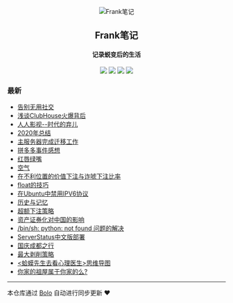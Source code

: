 <p align="center"><img alt="Frank笔记" src="https://tuchuang.frank2019.me/uploadImages/206/190/232/194/2021/03/06/21/46/492410bc-38bf-47f3-91f6-368f9024f63b.png"></p><h2 align="center">
Frank笔记
</h2>

<h4 align="center">记录蜕变后的生活</h4>
<p align="center"><a title="Frank笔记" target="_blank" href="https://github.com/dqswan18/bolo-blog"><img src="https://img.shields.io/github/last-commit/dqswan18/bolo-blog.svg?style=flat-square&color=FF9900"></a>
<a title="GitHub repo size in bytes" target="_blank" href="https://github.com/dqswan18/bolo-blog"><img src="https://img.shields.io/github/repo-size/dqswan18/bolo-blog.svg?style=flat-square"></a>
<a title="Bolo Version" target="_blank" href="https://github.com/adlered/bolo-solo"><img src="https://img.shields.io/badge/bolo-v2.3 稳定版-f1e05a.svg?style=flat-square&color=blueviolet"></a>
<a title="Hits" target="_blank" href="https://github.com/88250/hits"><img src="https://hits.b3log.org/dqswan18/bolo-blog.svg"></a></p>

### 最新

* [告别无用社交](https://104.160.18.227/solo/articles/2021/02/17/1613563897805.html)
* [浅谈ClubHouse火爆背后](https://104.160.18.227/solo/articles/2021/02/14/1613283367967.html)
* [人人影视--时代的弃儿](https://104.160.18.227/solo/articles/2021/02/05/1612508322257.html)
* [2020年总结](https://104.160.18.227/solo/articles/2021/02/01/1612164509925.html)
* [主服务器完成迁移工作](https://104.160.18.227/solo/articles/2021/01/23/1611375316638.html)
* [拼多多事件感想](https://104.160.18.227/solo/articles/2021/01/14/1610613237089.html)
* [红唇绿嘴](https://104.160.18.227/solo/articles/2021/01/03/1609664307374.html)
* [空气](https://104.160.18.227/solo/articles/2020/12/29/1609212050696.html)
* [在不利位置的价值下注与诈唬下注比率](https://104.160.18.227/solo/articles/2020/12/24/1608776292603.html)
* [float的技巧](https://104.160.18.227/solo/articles/2020/12/11/1607652036254.html)
* [在Ubuntu中禁用IPV6协议](https://104.160.18.227/solo/articles/2020/11/30/1606707346964.html)
* [历史与记忆](https://104.160.18.227/solo/articles/2020/11/29/1606640181508.html)
* [超额下注策略](https://104.160.18.227/solo/articles/2020/11/13/1605249109544.html)
* [资产证券化对中国的影响](https://104.160.18.227/solo/articles/2020/11/12/1605164985437.html)
* [/bin/sh: python: not found 问题的解决](https://104.160.18.227/solo/articles/2020/10/30/1604026173105.html)
* [ServerStatus中文版部署](https://104.160.18.227/solo/articles/2020/10/28/1603856210593.html)
* [国庆成都之行](https://104.160.18.227/solo/articles/2020/10/14/1602662318272.html)
* [最大剥削策略](https://104.160.18.227/solo/articles/2020/09/27/1601195250306.html)
* [<蛤蟆先生去看心理医生>思维导图](https://104.160.18.227/solo/articles/2020/09/22/1600787080690.html)
* [你家的祖屋属于你家的么?](https://104.160.18.227/solo/articles/2020/09/17/1600321716966.html)



---

本仓库通过 [Bolo](https://github.com/adlered/bolo-solo) 自动进行同步更新 ❤️ 